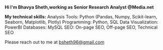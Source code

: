 **Hi I'm Bhavya Sheth,working as Senior Research Analyst @Media.net**

**My technical skills:**
Analysis Tools: Python (Pandas, Numpy, Scikit-learn, Seaborn, Matplotlib, Plotly)
Programming: Python, SQL
Data Visualization: PowerBI
Databases: MySQL
SEO: On-page SEO, Off-page SEO, Technical SEO

Please reach out to me at bsheth96@gmail.com
